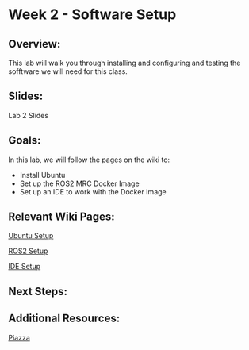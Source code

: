 # Week 2 - Software Setup

## Overview:
This lab will walk you through installing and configuring and testing the sofftware we will need for this class.

## Slides:
Lab 2 Slides

## Goals:
In this lab, we will follow the pages on the wiki to:
- Install Ubuntu
- Set up the ROS2 MRC Docker Image
- Set up an IDE to work with the Docker Image

## Relevant Wiki Pages:
[Ubuntu Setup](https://enme480.github.io/ubuntu-setup/)

[ROS2 Setup](https://enme480.github.io/ros-setup/)

[IDE Setup](https://enme480.github.io/dev-environment/)

## Next Steps:

## Additional Resources:
[Piazza](https://umd.instructure.com/courses/1389037/external_tools/42711)
